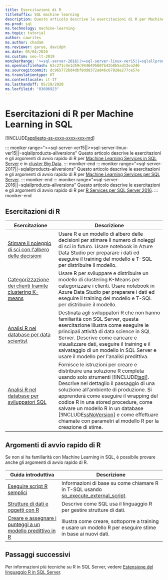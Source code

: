 ```yaml
---
title: Esercitazioni di R
titleSuffix: SQL machine learning
description: Questo articolo descrive le esercitazioni di R per Machine Learning in SQL. Informazioni su come eseguire gli script e creare modelli di Machine Learning.
ms.prod: sql
ms.technology: machine-learning
ms.topic: tutorial
author: cawrites
ms.author: chadam
ms.reviewer: garye, davidph
ms.date: 05/04/2020
ms.custom: seo-lt-2019
monikerRange: '>=sql-server-2016||>=sql-server-linux-ver15||=sqlallproducts-allversions'
ms.openlocfilehash: 63c271c4e1d59c9446495607b42b0b5ad13ea246
ms.sourcegitcommit: dc965772bd4dbf8dd8372a846c67028e277ce57e
ms.translationtype: HT
ms.contentlocale: it-IT
ms.lasthandoff: 05/19/2020
ms.locfileid: "83606923"
---
```

# <a name="r-tutorials-for-sql-machine-learning"></a>Esercitazioni di R per Machine Learning in SQL

[!INCLUDE[appliesto-ss-xxxx-xxxx-xxx-md](../../includes/appliesto-ss-xxxx-xxxx-xxx-md.md)]

::: moniker range=">=sql-server-ver15||>=sql-server-linux-ver15||=sqlallproducts-allversions"
Questo articolo descrive le esercitazioni e gli argomenti di avvio rapido di R per [Machine Learning Services in SQL Server](../sql-server-machine-learning-services.md) e in [cluster Big Data](../../big-data-cluster/machine-learning-services.md).
::: moniker-end
::: moniker range="=sql-server-2017||=sqlallproducts-allversions"
Questo articolo descrive le esercitazioni e gli argomenti di avvio rapido di R per [Machine Learning Services per SQL Server](../sql-server-machine-learning-services.md).
::: moniker-end
::: moniker range="=sql-server-2016||=sqlallproducts-allversions"
Questo articolo descrive le esercitazioni e gli argomenti di avvio rapido di R per [R Services per SQL Server 2016](../r/sql-server-r-services.md).
::: moniker-end

<a name="bkmk_sqltutorials"></a>

## <a name="r-tutorials"></a>Esercitazioni di R

| Esercitazione | Descrizione |
|------|-------------|
| [Stimare il noleggio di sci con l'albero delle decisioni](r-predictive-model-introduction.md) | Usare R e un modello di albero delle decisioni per stimare il numero di noleggi di sci in futuro. Usare notebook in Azure Data Studio per preparare i dati ed eseguire il training del modello e T-SQL per distribuire il modello. |
| [Categorizzazione dei clienti tramite clustering K-means](r-clustering-model-introduction.md) | Usare R per sviluppare e distribuire un modello di clustering K-Means per categorizzare i clienti. Usare notebook in Azure Data Studio per preparare i dati ed eseguire il training del modello e T-SQL per distribuire il modello. |
| [Analisi R nel database per data scientist](../tutorials/walkthrough-data-science-end-to-end-walkthrough.md) | Destinata agli sviluppatori R che non hanno familiarità con SQL Server, questa esercitazione illustra come eseguire le principali attività di data science in SQL Server. Descrive come caricare e visualizzare dati, eseguire il training e il salvataggio di un modello in SQL Server e usare il modello per l'analisi predittiva. |
| [Analisi R nel database per sviluppatori SQL](../tutorials/sqldev-in-database-r-for-sql-developers.md) | Fornisce le istruzioni per creare e distribuire una soluzione R completa usando solo strumenti [!INCLUDE[tsql](../../includes/tsql-md.md)]. Descrive nel dettaglio il passaggio di una soluzione all'ambiente di produzione. Si apprenderà come eseguire il wrapping del codice R in una stored procedure, come salvare un modello R in un database [!INCLUDE[ssNoVersion](../../includes/ssnoversion-md.md)] e come effettuare chiamate con parametri al modello R per la creazione di stime. |

## <a name="r-quickstarts"></a>Argomenti di avvio rapido di R

Se non si ha familiarità con Machine Learning in SQL, è possibile provare anche gli argomenti di avvio rapido di R.

| Guida introduttiva | Descrizione |
|-|-|
| [Eseguire script R semplici](quickstart-r-create-script.md) | Informazioni di base su come chiamare R in T-SQL usando [sp_execute_external_script](../../relational-databases/system-stored-procedures/sp-execute-external-script-transact-sql.md). |
| [Strutture di dati e oggetti con R](quickstart-r-data-types-and-objects.md) | Descrive come SQL usa il linguaggio R per gestire strutture di dati. |
| [Creare e assegnare i punteggi a un modello predittivo in R](quickstart-r-data-types-and-objects.md) | Illustra come creare, sottoporre a training e usare un modello R per eseguire stime in base ai nuovi dati. |

## <a name="next-steps"></a>Passaggi successivi

Per informazioni più tecniche su R in SQL Server, vedere [Estensione del linguaggio R in SQL Server](../concepts/extension-r.md).
